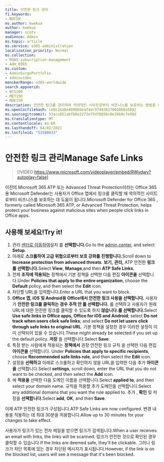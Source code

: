```yaml
---
title: 안전한 링크 관리
f1.keywords:
- NOCSH
ms.author: kwekua
author: kwekua
manager: scotv
audience: Admin
ms.topic: article
ms.service: o365-administration
localization_priority: Normal
ms.collection:
- M365-subscription-management
- Adm_O365
ms.custom:
- AdminSurgePortfolio
- adminvideo
monikerRange: o365-worldwide
search.appverid:
- BCS160
- MET150
- MOE150
description: 안전한 링크를 관리하여 악의적인 사이트로부터 비즈니스를 보호하는 방법을 배워야 합니다.
ms.openlocfilehash: ce0c1ba6e4099b6eaf4ec974938170020b8a5892
ms.sourcegitcommit: 53acc851abf68e2272e75df0856c0e16b0c7e48d
ms.translationtype: MT
ms.contentlocale: ko-KR
ms.lasthandoff: 04/02/2021
ms.locfileid: "51580633"
---
```

# <a name="manage-safe-links"></a><span data-ttu-id="63eee-103">안전한 링크 관리</span><span class="sxs-lookup"><span data-stu-id="63eee-103">Manage Safe Links</span></span>

> [!VIDEO https://www.microsoft.com/videoplayer/embed/RWvdwy?autoplay=false]

<span data-ttu-id="63eee-104">이전의 Microsoft 365 ATP 또는 Advanced Threat Protection이라는 Office 365용 Microsoft Defender는 사용자가 Office 앱에서 링크를 클릭할 때 악의적인 사이트로부터 비즈니스를 보호하는 데 도움이 됩니다.</span><span class="sxs-lookup"><span data-stu-id="63eee-104">Microsoft Defender for Office 365 , formerly called Microsoft 365 ATP, or Advanced Threat Protection, helps protect your business against malicious sites when people click links in Office apps.</span></span>

## <a name="try-it"></a><span data-ttu-id="63eee-105">사용해 보세요!</span><span class="sxs-lookup"><span data-stu-id="63eee-105">Try it!</span></span>

1. <span data-ttu-id="63eee-106">관리 [센터로 이동하여](https://admin.microsoft.com)설치 를 **선택합니다.**</span><span class="sxs-lookup"><span data-stu-id="63eee-106">Go to the [admin center](https://admin.microsoft.com), and select **Setup**.</span></span>
1. <span data-ttu-id="63eee-107">아래로 **스크롤하여 고급 위협으로부터 보호 강화를 진행합니다.**</span><span class="sxs-lookup"><span data-stu-id="63eee-107">Scroll down to **Increase protection from advanced threats**.</span></span> <span data-ttu-id="63eee-108">**보기,** **관리,** ATP 안전한 **링크 를 선택합니다.**</span><span class="sxs-lookup"><span data-stu-id="63eee-108">Select **View**, **Manage**,and then **ATP Safe Links**.</span></span>
1. <span data-ttu-id="63eee-109">전체 **조직에 적용되는** 정책에서 기본  정책을 선택한 다음 편집 **아이콘을** 선택합니다.</span><span class="sxs-lookup"><span data-stu-id="63eee-109">Under **Policies that apply to the entire organization**, choose the **Default** policy, and then select the **Edit** icon.</span></span>
1. <span data-ttu-id="63eee-110">차단할 URL을 입력합니다.</span><span class="sxs-lookup"><span data-stu-id="63eee-110">Enter a URL that you want to block.</span></span>
1. <span data-ttu-id="63eee-111">**Office 앱, iOS 및 Android용 Office에서 안전한 링크 사용을 선택합니다.** 사용자가 **안전한 링크를 클릭하는 경우 추적 안 를 선택합니다.** 를 선택하고 사용자가 원래 URL에 대한 안전한 링크를 클릭할 수 있도록 하지 **않습니다.를 선택합니다.**</span><span class="sxs-lookup"><span data-stu-id="63eee-111">Select **Use safe links in Office apps, Office for iOS and Android**; select **Do not track when users click safe links**; and select **Do not let users click through safe links to original URL**.</span></span> <span data-ttu-id="63eee-112">기본 정책을 설정한 경우 이러한 설정이 이미 선택되어 있을 수 있습니다.</span><span class="sxs-lookup"><span data-stu-id="63eee-112">These might already be selected if you set up the default policy.</span></span> <span data-ttu-id="63eee-113">**저장** 을 선택합니다.</span><span class="sxs-lookup"><span data-stu-id="63eee-113">Select **Save**.</span></span>
1. <span data-ttu-id="63eee-114">특정 받는 사람에게 적용되는 **정책에서** 권장 안전한 링크 규칙 을 선택한 다음 편집 **아이콘을** 선택합니다. </span><span class="sxs-lookup"><span data-stu-id="63eee-114">Under **Policies that apply to specific recipients**, choose **Recommended safe links rule**, and then select the **Edit** icon.</span></span>
1. <span data-ttu-id="63eee-115">설정을 **선택하고** 아래로 스크롤하고 확인하지 않을 URL을 입력한 다음 추가 **아이콘을** 선택합니다.</span><span class="sxs-lookup"><span data-stu-id="63eee-115">Select **settings**, scroll down, enter the URL that you do not want to be checked, and then select the **Add** icon.</span></span>
1. <span data-ttu-id="63eee-116">에 **적용을** 선택한 다음 도메인 이름을 선택합니다.</span><span class="sxs-lookup"><span data-stu-id="63eee-116">Select **applied to**, and then select your domain name.</span></span> <span data-ttu-id="63eee-117">규칙을 적용할 추가 도메인을 선택합니다.</span><span class="sxs-lookup"><span data-stu-id="63eee-117">Select any additional domains that you want the rule applied to.</span></span> <span data-ttu-id="63eee-118">추가 , **확인** 및 저장을 **선택합니다.**</span><span class="sxs-lookup"><span data-stu-id="63eee-118">Select **add**, **OK**, and then **Save**.</span></span>

<span data-ttu-id="63eee-119">이제 ATP 안전한 링크가 구성됩니다.</span><span class="sxs-lookup"><span data-stu-id="63eee-119">ATP Safe Links are now configured.</span></span> <span data-ttu-id="63eee-120">변경 내용을 적용하는 데 최대 30분을 허용합니다.</span><span class="sxs-lookup"><span data-stu-id="63eee-120">Allow up to 30 minutes for your changes to take effect.</span></span>

<span data-ttu-id="63eee-121">사용자가 링크가 있는 전자 메일을 받으면 링크가 검색됩니다.</span><span class="sxs-lookup"><span data-stu-id="63eee-121">When a user receives an email with links, the links will be scanned.</span></span> <span data-ttu-id="63eee-122">링크가 안전한 것으로 확인된 경우 클릭할 수 있습니다.</span><span class="sxs-lookup"><span data-stu-id="63eee-122">If the links are deemed safe, they'll be clickable.</span></span> <span data-ttu-id="63eee-123">그러나 링크가 차단 목록에 있는 경우 차단된 메시지가 표시됩니다.</span><span class="sxs-lookup"><span data-stu-id="63eee-123">However, if the link is on the blocked list, users will see a message that it's been blocked.</span></span>